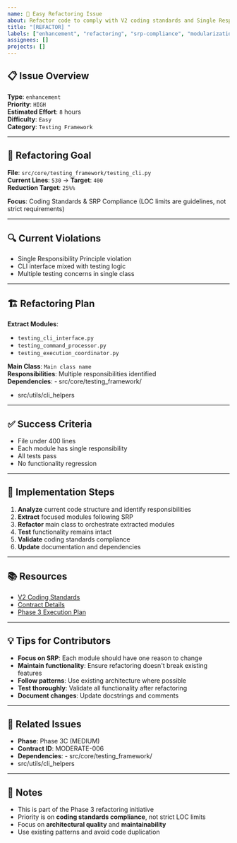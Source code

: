 ```yaml
---
name: 🚀 Easy Refactoring Issue
about: Refactor code to comply with V2 coding standards and Single Responsibility Principle
title: "[REFACTOR] "
labels: ["enhancement", "refactoring", "srp-compliance", "modularization", "good first issue", "easy"]
assignees: []
projects: []
---
```


## 📋 **Issue Overview**

**Type**: `enhancement`  
**Priority**: `HIGH`  
**Estimated Effort**: `8` hours  
**Difficulty**: `Easy`  
**Category**: `Testing Framework`

---

## 🎯 **Refactoring Goal**

**File**: `src/core/testing_framework/testing_cli.py`  
**Current Lines**: `530` → **Target**: `400`  
**Reduction Target**: `25%%`

**Focus**: Coding Standards & SRP Compliance (LOC limits are guidelines, not strict requirements)

---

## 🔍 **Current Violations**

- Single Responsibility Principle violation
- CLI interface mixed with testing logic
- Multiple testing concerns in single class

---

## 🏗️ **Refactoring Plan**

**Extract Modules**:
- `testing_cli_interface.py`
- `testing_command_processor.py`
- `testing_execution_coordinator.py`

**Main Class**: `Main class name`  
**Responsibilities**: Multiple responsibilities identified  
**Dependencies**: - src/core/testing_framework/
- src/utils/cli_helpers

---

## ✅ **Success Criteria**

- File under 400 lines
- Each module has single responsibility
- All tests pass
- No functionality regression

---

## 🚀 **Implementation Steps**

1. **Analyze** current code structure and identify responsibilities
2. **Extract** focused modules following SRP
3. **Refactor** main class to orchestrate extracted modules
4. **Test** functionality remains intact
5. **Validate** coding standards compliance
6. **Update** documentation and dependencies

---

## 📚 **Resources**

- [V2 Coding Standards](../docs/CODING_STANDARDS.md)
- [Contract Details](../contracts/phase3c_standard_moderate_contracts.json)
- [Phase 3 Execution Plan](../contracts/PHASE3_COMPLETE_EXECUTION_PLAN.md)

---

## 💡 **Tips for Contributors**

- **Focus on SRP**: Each module should have one reason to change
- **Maintain functionality**: Ensure refactoring doesn't break existing features
- **Follow patterns**: Use existing architecture where possible
- **Test thoroughly**: Validate all functionality after refactoring
- **Document changes**: Update docstrings and comments

---

## 🔗 **Related Issues**

- **Phase**: Phase 3C (MEDIUM)
- **Contract ID**: MODERATE-006
- **Dependencies**: - src/core/testing_framework/
- src/utils/cli_helpers

---

## 📝 **Notes**

- This is part of the Phase 3 refactoring initiative
- Priority is on **coding standards compliance**, not strict LOC limits
- Focus on **architectural quality** and **maintainability**
- Use existing patterns and avoid code duplication
